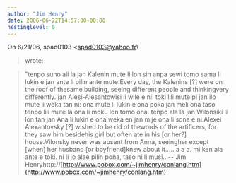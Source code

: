 ```yaml
---
author: "Jim Henry"
date: 2006-06-22T14:57:00+00:00
nestinglevel: 0
---
```

On 6/21/06, spad0103 <[spad0103@yahoo.fr](mailto://spad0103@yahoo.fr)\
> wrote:

> "tenpo suno ali la jan Kalenin mute li lon sin anpa sewi tomo sama
> li lukin e jan ante li pilin ante mute.Every day, the Kalenins \[?\] were on the roof of thesame building, seeing different people and thinkingvery differently.
> jan Alesi-Alesantowisi li wile e ni: toki lili mute pi jan ilo mute
> li weka tan ni: ona mute li lukin e ona poka jan meli ona taso tenpo
> lili mute la ona li moku lon tomo ona. tenpo ala la jan Wilonsiki li
> lon tan jan Ana li lukin e ona weka en jan mije ona li sona e ni.Alexei Alexantovsky \[?\] wished to be rid of thewords of the artificers, for they saw him besidehis girl but often ate in his \[or her?\] house.Vilonsky never was absent from Anna, seeingher except \[when\] her husband \[or boyfriend\]knew about it..... a a a. mi ken ala ante e toki. ni li jo alae pilin pona, taso ni li musi...--
Jim Henryhttp://[http://www.pobox.com/~jimhenry/conlang.htm](http://www.pobox.com/~jimhenry/conlang.htm)